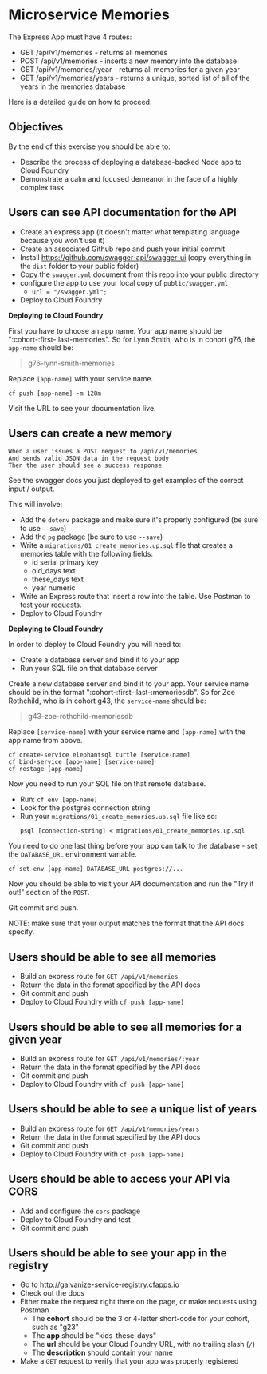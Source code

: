 # Microservice Memories

The Express App must have 4 routes:

- GET /api/v1/memories - returns all memories
- POST /api/v1/memories - inserts a new memory into the database
- GET /api/v1/memories/:year - returns all memories for a given year
- GET /api/v1/memories/years - returns a unique, sorted list of all of the years in the memories database

Here is a detailed guide on how to proceed.

## Objectives

By the end of this exercise you should be able to:

- Describe the process of deploying a database-backed Node app to Cloud Foundry
- Demonstrate a calm and focused demeanor in the face of a highly complex task

## Users can see API documentation for the API

- Create an express app (it doesn't matter what templating language because you won't use it)
- Create an associated Github repo and push your initial commit
- Install https://github.com/swagger-api/swagger-ui (copy everything in the `dist` folder to your public folder)
- Copy the `swagger.yml` document from this repo into your public directory
- configure the app to use your local copy of `public/swagger.yml`
  - `url = "/swagger.yml";`
- Deploy to Cloud Foundry

**Deploying to Cloud Foundry**

First you have to choose an app name.  Your app name should be ":cohort-:first-:last-memories".  So for Lynn Smith, who is in cohort g76, the `app-name` should be:

> g76-lynn-smith-memories

Replace `[app-name]` with your service name.

```
cf push [app-name] -m 128m
```

Visit the URL to see your documentation live.

## Users can create a new memory

```
When a user issues a POST request to /api/v1/memories
And sends valid JSON data in the request body
Then the user should see a success response
```

See the swagger docs you just deployed to get examples of the correct input / output.

This will involve:

- Add the `dotenv` package and make sure it's properly configured (be sure to use `--save`)
- Add the `pg` package (be sure to use `--save`)
- Write a `migrations/01_create_memories.up.sql` file that creates a memories table with the following fields:
  - id serial primary key
  - old_days text
  - these_days text
  - year numeric
- Write an Express route that insert a row into the table.  Use Postman to test your requests.
- Deploy to Cloud Foundry

**Deploying to Cloud Foundry**

In order to deploy to Cloud Foundry you will need to:

- Create a database server and bind it to your app
- Run your SQL file on that database server

Create a new database server and bind it to your app.  Your service name should be in the format ":cohort-:first-:last-:memoriesdb".  So for Zoe Rothchild, who is in cohort g43, the `service-name` should be:

> g43-zoe-rothchild-memoriesdb

Replace `[service-name]` with your service name and `[app-name]` with the app name from above.

```
cf create-service elephantsql turtle [service-name]
cf bind-service [app-name] [service-name]
cf restage [app-name]
```

Now you need to run your SQL file on that remote database.  

- Run: `cf env [app-name]`
- Look for the postgres connection string
- Run your `migrations/01_create_memories.up.sql` file like so:
  ```
  psql [connection-string] < migrations/01_create_memories.up.sql
  ```

You need to do one last thing before your app can talk to the database - set the `DATABASE_URL` environment variable.

```
cf set-env [app-name] DATABASE_URL postgres://...
```

Now you should be able to visit your API documentation and run the "Try it out!" section of the `POST`.

Git commit and push.

NOTE: make sure that your output matches the format that the API docs specify.

## Users should be able to see all memories

- Build an express route for `GET /api/v1/memories`
- Return the data in the format specified by the API docs
- Git commit and push
- Deploy to Cloud Foundry with `cf push [app-name]`

## Users should be able to see all memories for a given year

- Build an express route for `GET /api/v1/memories/:year`
- Return the data in the format specified by the API docs
- Git commit and push
- Deploy to Cloud Foundry with `cf push [app-name]`

## Users should be able to see a unique list of years

- Build an express route for `GET /api/v1/memories/years`
- Return the data in the format specified by the API docs
- Git commit and push
- Deploy to Cloud Foundry with `cf push [app-name]`

## Users should be able to access your API via CORS

- Add and configure the `cors` package
- Deploy to Cloud Foundry and test
- Git commit and push

## Users should be able to see your app in the registry

- Go to http://galvanize-service-registry.cfapps.io
- Check out the docs
- Either make the request right there on the page, or make requests using Postman
  - The **cohort** should be the 3 or 4-letter short-code for your cohort, such as "g23"
  - The **app** should be "kids-these-days"
  - The **url** should be your Cloud Foundry URL, with no trailing slash (`/`)
  - The **description** should contain your name
- Make a `GET` request to verify that your app was properly registered
